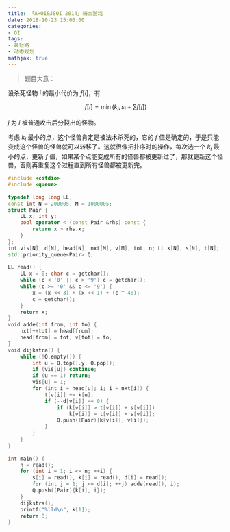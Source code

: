 ```yaml
---
title: 「AHOI&JSOI 2014」骑士游戏
date: 2018-10-23 15:00:00
categories:
- OI
tags:
- 最短路
- 动态规划
mathjax: true
---
```


> 题目大意：

设杀死怪物 $i$ 的最小代价为 $f[i]$，有

$$
f[i]=\min(k_i,s_i+\sum\limits f[j])
$$

$j$ 为 $i$ 被普通攻击后分裂出的怪物。

考虑 $k_i$ 最小的点，这个怪兽肯定是被法术杀死的，它的 $f$ 值是确定的，于是只能变成这个怪兽的怪兽就可以转移了。这就很像拓扑序时的操作，每次选一个 $k_i$ 最小的点，更新 $f$ 值，如果某个点能变成所有的怪兽都被更新过了，那就更新这个怪兽，否则再重复这个过程直到所有怪兽都被更新完。

```c++
#include <cstdio>
#include <queue>
 
typedef long long LL;
const int N = 200005, M = 1000005;
struct Pair {
    LL x; int y;
    bool operator < (const Pair &rhs) const {
        return x > rhs.x;
    }
};
int vis[N], d[N], head[N], nxt[M], v[M], tot, n; LL k[N], s[N], t[N];
std::priority_queue<Pair> Q;
 
LL read() {
    LL x = 0; char c = getchar();
    while (c < '0' || c > '9') c = getchar();
    while (c >= '0' && c <= '9') {
        x = (x << 3) + (x << 1) + (c ^ 48);
        c = getchar();
    }
    return x;
}
void adde(int from, int to) {
    nxt[++tot] = head[from];
    head[from] = tot, v[tot] = to;
}
void dijkstra() {
    while (!Q.empty()) {
        int u = Q.top().y; Q.pop();
        if (vis[u]) continue;
        if (u == 1) return;
        vis[u] = 1;
        for (int i = head[u]; i; i = nxt[i]) {
            t[v[i]] += k[u];
            if (--d[v[i]] == 0) {
                if (k[v[i]] > t[v[i]] + s[v[i]])
                    k[v[i]] = t[v[i]] + s[v[i]];
                Q.push((Pair){k[v[i]], v[i]});
            }
        }
    }
}
 
int main() {
    n = read();
    for (int i = 1; i <= n; ++i) {
        s[i] = read(), k[i] = read(), d[i] = read();
        for (int j = 1; j <= d[i]; ++j) adde(read(), i);
        Q.push((Pair){k[i], i});
    }
    dijkstra();
    printf("%lld\n", k[1]);
    return 0;
}
```
